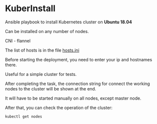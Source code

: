 # KuberInstall
Ansible playbook to install Kubernetes cluster on **Ubuntu 18.04**

Can be installed on any number of nodes.

CNI - flannel

The list of hosts is in the file [hosts.ini](https://git.vkbcs.com/jd/ansible-playbooks/-/blob/master/Kubernetes/InstallCluster/hosts.ini)

Before starting the deployment, you need to enter your ip and hostnames there.

Useful for a simple cluster for tests.

After completing the task, the connection string for connect the working nodes to the cluster will be shown at the end.

It will have to be started manually on all nodes, except master node.

After that, you can check the operation of the cluster:

`kubectl get nodes`
